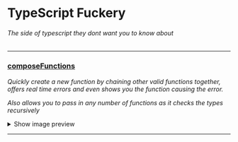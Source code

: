 
# TypeScript Fuckery
###### _The side of typescript they dont want you to know about_

***

### [composeFunctions](./src/composeFunctions.ts)
_Quickly create a new function by chaining other valid functions together, offers real time errors and even shows you the function causing the error._

_Also allows you to pass in any number of functions as it checks the types recursively_

<details>
  <summary>Show image preview</summary>

![composeFunctions1](./images/composeFunctions1.png)

![composeFunctions2.png](images/composeFunctions2.png)
</details>

***

